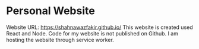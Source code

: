 # Personal Website
Website URL: https://shahnawazfakir.github.io/
This website is created used React and Node.
Code for my website is not published on Github. 
I am hosting the website through service worker.
